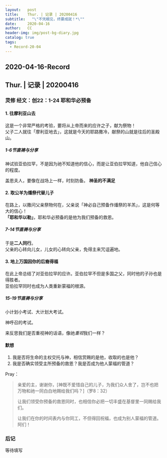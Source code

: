 ```yaml
---
layout:   post
title:    Thur. | 记录 | 20200416
subtitle:   "\"不凭眼见，终要成就！*\""
date:     2020-04-16
author:   CC
header-img: img/post-bg-diary.jpg
catalog: true
tags:
  - Record-20-04
---
```


## 2020-04-16-Record

## Thur. | 记录 | 20200416

### 灵修 经文：创22：1-24 耶和华必预备

#### 1. 往摩利亚山去

这是一个非常严格的考验，要将从上帝而来的应许之子，献为祭物！  
父子二人就往「摩利亚地去」，这就是今天的耶路撒冷，献祭的山就是往后的圣殿山。

##### 1-6节直祷与分享

神试验亚伯拉罕，不是因为祂不知道他的信心，而是让亚伯拉罕知道，他自己信心的程度。  

盖恩夫人，要像在战场上一样，时刻防备。  **神圣的不满足**

#### 2. 取公羊为燔祭代替儿子

在路上，以撒问父亲祭物何在，父亲说「神必自己预备作燔祭的羊羔」，这是何等大的信心！  
**「耶和华以勒」**，耶和华必预备的是他为我们预备的救恩。  

##### 7-14节直祷与分享

于是**二人同行**。  
父亲的心转向儿女，儿女的心转向父亲，免得主来咒诅遍地。  

#### 3. 地上万国因你的后裔得福

在此上帝总结了对亚伯拉罕的应许。亚伯拉罕不但是多国之父，同时他的子孙也是得胜者。  
亚伯拉罕同时也成为人类重新蒙福的根源。  

##### 15-19节直祷与分享

小计划小考试、大计划大考试。

神呼召的考试。  

来反思我们是否重视神的话语，像祂*重视*我们一样？

#### 默想

1. 我是否将生命的主权交托与神，相信赏赐的是他，收取的也是他？
2. 我是否确实领受主所预备的救恩？我是否成为他人蒙福的管道？

Pray：

> 亲爱的主，谢谢你，\[神既不爱惜自己的儿子，为我们众人舍了，岂不也把万物和祂一同白白地赐给我们吗？\]（罗8：32）
>
> 让我们领受你预备的救恩同时，也相信你必把一切丰盛在基督里一同赐给我们。
>
> 让我们在你的时间表内与你同工，不但得回祝福，也成为别人蒙福的管道。阿们！

### 后记

等待填写
